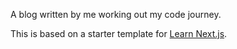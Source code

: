 A blog written by me working out my code journey. 

This is based on a starter template for [Learn Next.js](https://nextjs.org/learn).
